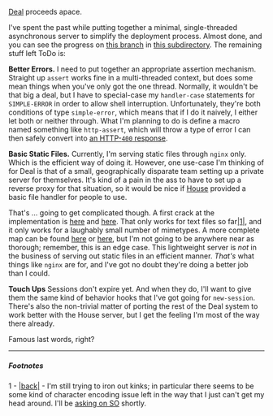 [Deal](https://github.com/Inaimathi/deal) proceeds apace.

I've spent the past while putting together a minimal, single-threaded asynchronous server to simplify the deployment process. Almost done, and you can see the progress on [this branch](https://github.com/Inaimathi/deal/tree/house-server-port) in [this subdirectory](https://github.com/Inaimathi/deal/tree/house-server-port/house). The remaining stuff left ToDo is:

**Better Errors.** I need to put together an appropriate assertion mechanism. Straight up `assert` works fine in a multi-threaded context, but does some mean things when you've only got the one thread. Normally, it wouldn't be that big a deal, but I have to special-case my `handler-case` statements for `SIMPLE-ERROR` in order to allow shell interruption. Unfortunately, they're both conditions of type `simple-error`, which means that if I do it naively, I either let both or neither through. What I'm planning to do is define a macro named something like `http-assert`, which will throw a type of error I can then safely convert into [an HTTP-`400` response](http://en.wikipedia.org/wiki/List_of_HTTP_status_codes#4xx_Client_Error).

**Basic Static Files.** Currently, I'm serving static files through `nginx` only. Which is the efficient way of doing it. However, one use-case I'm thinking of for Deal is that of a small, geographically disparate team setting up a private server for themselves. It's kind of a pain in the ass to have to set up a reverse proxy for that situation, so it would be nice if [House](https://github.com/Inaimathi/deal/tree/house-server-port/house) provided a basic file handler for people to use.

That's ... going to get complicated though. A first crack at the implementation is [here](https://github.com/Inaimathi/deal/blob/house-server-port/house/util.lisp#L54-L90) and [here](https://github.com/Inaimathi/deal/blob/house-server-port/house/house.lisp#L196-L220). That only works for text files so far<a name="note-Sun-Dec-01-230324EST-2013"></a>[|1|](#foot-Sun-Dec-01-230324EST-2013), and it only works for a laughably small number of mimetypes. A more complete map can be found [here](http://www.stdicon.com/mimetypes) or [here](http://svn.apache.org/viewvc/httpd/httpd/branches/2.2.x/docs/conf/mime.types?view=annotate), but I'm not going to be anywhere near as thorough; remember, this is an edge case. This lightweight server is *not* in the business of serving out static files in an efficient manner. *That's* what things like `nginx` are for, and I've got no doubt they're doing a better job than I could.

**Touch Ups** Sessions don't expire yet. And when they do, I'll want to give them the same kind of behavior hooks that I've got going for `new-session`. There's also the non-trivial matter of porting the rest of the Deal system to work better with the House server, but I get the feeling I'm most of the way there already.

Famous last words, right?


* * *
##### Footnotes
1 - <a name="foot-Sun-Dec-01-230324EST-2013"></a>[|back|](#note-Sun-Dec-01-230324EST-2013) - I'm still trying to iron out kinks; in particular there seems to be some kind of character encoding issue left in the way that I just can't get my head around. I'll be [asking on SO](http://stackoverflow.com/questions/20320540/serving-static-files-with-common-lisp) shortly.
